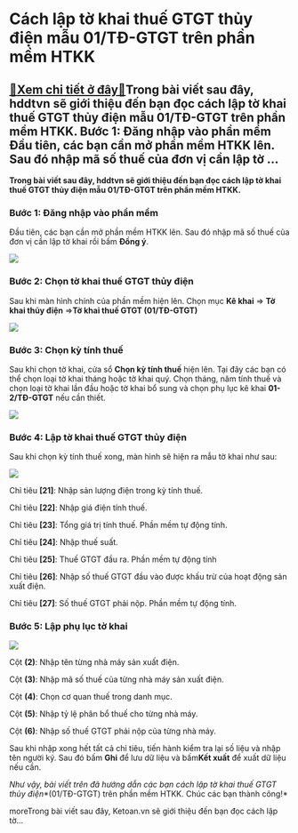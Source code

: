 Cách lập tờ khai thuế GTGT thủy điện mẫu 01/TĐ-GTGT trên phần mềm HTKK
======================================================================

[:gift:Xem chi tiết ở đây:gift:](https://hddtvn.com/cach-lap-to-khai-thue-gtgt-thuy-dien-mau-01-td-gtgt-tren-phan-mem-htkk/)Trong bài viết sau đây, hddtvn sẽ giới thiệu đến bạn đọc cách lập tờ khai thuế GTGT thủy điện mẫu 01/TĐ-GTGT trên phần mềm HTKK. Bước 1: Đăng nhập vào phần mềm Đầu tiên, các bạn cần mở phần mềm HTKK lên. Sau đó nhập mã số thuế của đơn vị cần lập tờ …
----------------------------------------------------------------------------------------------------------------------------------------------------------------------------------------------------------------------------------------------------------

**Trong bài viết sau đây, hddtvn sẽ giới thiệu đến bạn đọc cách lập tờ khai thuế GTGT thủy điện mẫu 01/TĐ-GTGT trên phần mềm HTKK.**


### Bước 1: Đăng nhập vào phần mềm


Đầu tiên, các bạn cần mở phần mềm HTKK lên. Sau đó nhập mã số thuế của đơn vị cần lập tờ khai rồi bấm **Đồng ý**.


![](https://hddtvn.com/wp-content/uploads/2021/01/tT2sql8.png)


### Bước 2: Chọn tờ khai thuế GTGT thủy điện


Sau khi màn hình chính của phần mềm hiện lên. Chọn mục **Kê khai** => **Tờ khai thủy điện** =>**Tờ khai thuế GTGT (01/TĐ-GTGT)**


![](https://hddtvn.com/wp-content/uploads/2021/01/ISusZRV.png)


### Bước 3: Chọn kỳ tính thuế


Sau khi chọn tờ khai, cửa sổ **Chọn kỳ tính thuế** hiện lên. Tại đây các bạn có thể chọn loại tờ khai tháng hoặc tờ khai quý. Chọn tháng, năm tính thuế và chọn loại tờ khai lần đầu hoặc tờ khai bổ sung và chọn phụ lục kê khai **01-2/TĐ-GTGT** nếu cần thiết.


![](https://hddtvn.com/wp-content/uploads/2021/01/vIdBFE7.png)


### Bước 4: Lập tờ khai thuế GTGT thủy điện


Sau khi chọn kỳ tính thuế xong, màn hình sẽ hiện ra mẫu tờ khai như sau:


![](https://hddtvn.com/wp-content/uploads/2021/01/Z98Gd3N.png)


Chỉ tiêu **[21]**: Nhập sản lượng điện trong kỳ tính thuế.


Chỉ tiêu **[22]**: Nhập giá điện tính thuế.


Chỉ tiêu **[23]**: Tổng giá trị tính thuế. Phần mềm tự động tính.


Chỉ tiêu **[24]**: Nhập thuế suất.


Chỉ tiêu **[25]**: Thuế GTGT đầu ra. Phần mềm tự động tính


Chỉ tiêu **[26]**: Nhập số thuế GTGT đầu vào được khấu trừ của hoạt động sản xuất điện.


Chỉ tiêu **[27]**: Số thuế GTGT phải nộp. Phần mềm tự động tính.


### Bước 5: Lập phụ lục tờ khai


![](https://hddtvn.com/wp-content/uploads/2021/01/1t4HCDx.png)


Cột **(2)**: Nhập tên từng nhà máy sản xuất điện.


Cột **(3)**: Nhập mã số thuế của từng nhà máy sản xuất điện.


Cột **(4)**: Chọn cơ quan thuế trong danh mục.


Cột **(5)**: Nhập tỷ lệ phân bổ thuế cho từng nhà máy.


Cột **(6)**: Nhập số thuế GTGT phải nộp của từng nhà máy.


Sau khi nhập xong hết tất cả chỉ tiêu, tiến hành kiểm tra lại số liệu và nhập tên người ký. Sau đó bấm **Ghi** để lưu dữ liệu và bấm**Kết xuất** để xuất dữ liệu nếu cần.


*Như vậy, bài viết trên đã hướng dẫn các bạn cách lập tờ khai thuế GTGT thủy điện**(01/TĐ-GTGT) trên phần mềm HTKK. Chúc các bạn thành công!*


moreTrong bài viết sau đây, Ketoan.vn sẽ giới thiệu đến bạn đọc cách lập tờ…

